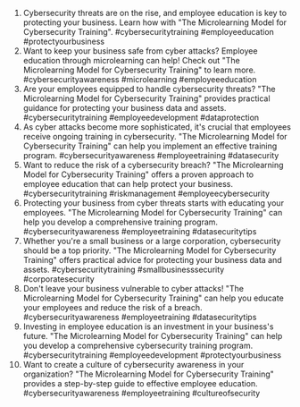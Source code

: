 1. Cybersecurity threats are on the rise, and employee education is key to protecting your business. Learn how with "The Microlearning Model for Cybersecurity Training". #cybersecuritytraining #employeeducation #protectyourbusiness
2. Want to keep your business safe from cyber attacks? Employee education through microlearning can help! Check out "The Microlearning Model for Cybersecurity Training" to learn more. #cybersecurityawareness #microlearning #employeeeducation
3. Are your employees equipped to handle cybersecurity threats? "The Microlearning Model for Cybersecurity Training" provides practical guidance for protecting your business data and assets. #cybersecuritytraining #employeedevelopment #dataprotection
4. As cyber attacks become more sophisticated, it's crucial that employees receive ongoing training in cybersecurity. "The Microlearning Model for Cybersecurity Training" can help you implement an effective training program. #cybersecurityawareness #employeetraining #datasecurity
5. Want to reduce the risk of a cybersecurity breach? "The Microlearning Model for Cybersecurity Training" offers a proven approach to employee education that can help protect your business. #cybersecuritytraining #riskmanagement #employeecybersecurity
6. Protecting your business from cyber threats starts with educating your employees. "The Microlearning Model for Cybersecurity Training" can help you develop a comprehensive training program. #cybersecurityawareness #employeetraining #datasecuritytips
7. Whether you're a small business or a large corporation, cybersecurity should be a top priority. "The Microlearning Model for Cybersecurity Training" offers practical advice for protecting your business data and assets. #cybersecuritytraining #smallbusinesssecurity #corporatesecurity
8. Don't leave your business vulnerable to cyber attacks! "The Microlearning Model for Cybersecurity Training" can help you educate your employees and reduce the risk of a breach. #cybersecurityawareness #employeetraining #datasecuritytips
9. Investing in employee education is an investment in your business's future. "The Microlearning Model for Cybersecurity Training" can help you develop a comprehensive cybersecurity training program. #cybersecuritytraining #employeedevelopment #protectyourbusiness
10. Want to create a culture of cybersecurity awareness in your organization? "The Microlearning Model for Cybersecurity Training" provides a step-by-step guide to effective employee education. #cybersecurityawareness #employeetraining #cultureofsecurity
